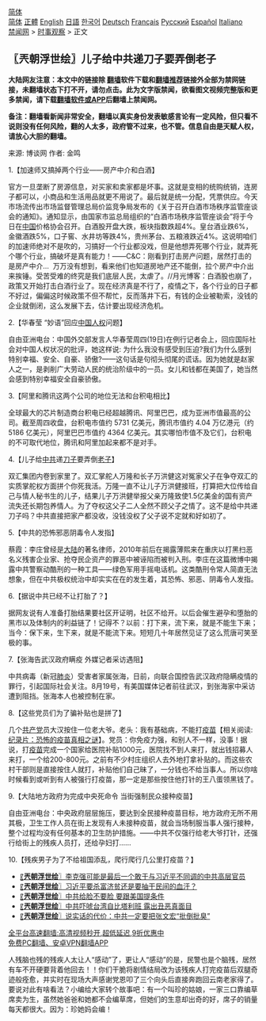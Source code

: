 <!-- 面包屑导航 --> <div class="breadcrumb"><!-- GTranslate: https://gtranslate.io/ -->  <div class="switcher notranslate">  <div class="selected">  <a href="#" onclick="return false;"> 简体</a>  </div>  <div class="option">  <a href="https://www.bannedbook.org" onclick="doGTranslate('zh-CN|zh-CN');jQuery('div.switcher div.selected a').html(jQuery(this).html());return false;" title="简体中文" class="nturl selected"> 简体</a>  <a href="https://www.bannedbook.org/zh-tw/" onclick="doGTranslate('zh-CN|zh-TW');jQuery('div.switcher div.selected a').html(jQuery(this).html());return false;" title="繁體中文" class="nturl"> 正體</a>  <a href="https://www.bannedbook.org/en/" onclick="doGTranslate('zh-CN|en');jQuery('div.switcher div.selected a').html(jQuery(this).html());return false;" title="English" class="nturl"> English</a>  <a href="https://www.bannedbook.org/ja/" onclick="doGTranslate('zh-CN|ja');jQuery('div.switcher div.selected a').html(jQuery(this).html());return false;" title="日本語" class="nturl"> 日語</a>  <a href="https://www.bannedbook.org/ko/" onclick="doGTranslate('zh-CN|ko');jQuery('div.switcher div.selected a').html(jQuery(this).html());return false;" title="한국어" class="nturl"> 한국어</a>  <a href="https://www.bannedbook.org/de/" onclick="doGTranslate('zh-CN|de');jQuery('div.switcher div.selected a').html(jQuery(this).html());return false;" title="Deutsch" class="nturl"> Deutsch</a>  <a href="https://www.bannedbook.org/fr/" onclick="doGTranslate('zh-CN|fr');jQuery('div.switcher div.selected a').html(jQuery(this).html());return false;" title="Français" class="nturl"> Français</a>  <a href="https://www.bannedbook.org/ru/" onclick="doGTranslate('zh-CN|ru');jQuery('div.switcher div.selected a').html(jQuery(this).html());return false;" title="Русский" class="nturl"> Русский</a>  <a href="https://www.bannedbook.org/es/" onclick="doGTranslate('zh-CN|es');jQuery('div.switcher div.selected a').html(jQuery(this).html());return false;" title="Español" class="nturl"> Español</a>  <a href="https://www.bannedbook.org/it/" onclick="doGTranslate('zh-CN|it');jQuery('div.switcher div.selected a').html(jQuery(this).html());return false;" title="Italiano" class="nturl"> Italiano</a>  </div>  </div>      <div class='breadcrumb-sub'><!-- Breadcrumb NavXT 6.3.0 --> <a href="https://www.bannedbook.org/" class="home">禁闻网</a> &gt; <a href="https://www.bannedbook.org/bnews/ssgc/" class="category">时事观察</a> &gt; 正文</div></div><h2>〖兲朝浮世绘〗儿子给中共递刀子要弄倒老子</h2> <p class="notice"><b>大陆网友注意：本文中的链接除 <a href="https://github.com/bannedbook/fanqiang" >翻墙</a>软件下载和<a href="https://github.com/killgcd/justmysocks/blob/master/README.md">翻墙推荐</a>链接外全部为禁网链接，未翻墙状态下打不开，请勿点击。此为文字版禁闻，欲看图文视频完整版和更多禁闻，请下载<a href="https://github.com/bannedbook/fanqiang">翻墙软件或APP</a>后翻墙上禁闻网。</p><p>备注：翻墙看新闻非常安全，翻墙以真实身份发表敏感言论有一定风险，但只看不说则没有任何风险，翻的人太多，政府管不过来，也不管。信息自由是天赋人权，请放心大胆的翻墙。</b></p>  <div class="entry"> <p>来源:&nbsp;博谈网                            作者:&nbsp;金鸣                           </p> <p>1.【加速师又搞掉两个行业——房产中介和白酒】</p> <p></p> <p>官方一旦垄断了房源信息，对买家和卖家都是坏事。这就是变相的统购统销，连房子都可以，小商品和生活用品就更不用说了。最后就是统一分配，凭票供应。今天市场流传出市场监督管理总局价监竞争局发布的《关于召开白酒市场秩序监管座谈会的通知》。通知显示，由国家市监总局组织的“白酒市场秩序监管座谈会”将于今日在<span class='wp_keywordlink_affiliate'><a href="https://www.bannedbook.org/" title="中国" target="_blank">中国</a></span>价格协会召开。白酒股开盘大跌，板块指数跌超4%。皇台酒业跌6%，金徽酒跌5%，口子窖、水井坊等跌4%，贵州茅台、五粮液跌近4%。这说明咱们的加速师绝对不是吹的，习搞好一个行业都没戏，但是他想弄死哪个行业，就弄死个哪个行业，搞破坏是真有能力！——C&amp;C：刚看到打击房产问题，居然打击的是房产中介&#8230;  万万没有想到，看来他们也知道房地产还不能倒，拉个房产中介出来挨锤。受苦受难的终究是我们底层人民，太虐了。//月光博客：白酒股也崩了，政策又开始打击白酒行业了。现在经济真是不行了，疫情之下，各个行业的日子都不好过，偏偏这时候政策不但不帮忙，反而落井下石，有钱的企业被勒索，没钱的企业就倒闭，这么发展下去，估计要出现经济危机。</p> <p>2.【华春莹 “妙语”回应<span class='wp_keywordlink'><a href="https://www.bannedbook.org/forum20/" title="中国人权论坛" target="_blank">中国人权</a></span>问题】</p> <p></p> <p>自由亚洲电台：中国外交部发言人华春莹周四(19日)在例行记者会上，回应国际社会对中国人权状况的批评，她这样说: 为什么我没有感受到压迫?我们为什么感到特别幸福、安全、自豪、骄傲?——这句话是句彻头彻尾的谎话。因为她就是赵家人之一，是剥削广大劳动人民的统治阶级中的一员。女儿和钱都在美国了，她当然会感到特别幸福安全自豪骄傲。</p> <p>3.【阿里和腾讯这两个公司的地位无法和台积电相比】</p>  <p></p> <p>全球最大的芯片制造商台积电已经超越腾讯、阿里巴巴，成为亚洲市值最高的公司。截至周四收盘，台积电市值约 5731 亿美元，腾讯市值约 4.04 万亿港元（约 5186 亿美元），阿里巴巴市值约 4364 亿美元。其实哪怕市值不及它们，台积电的不可取代地位，腾讯和阿里加起来都不是对手。</p> <p>4.【儿子给<a href="https://www.bannedbook.org/bnews/tag/%e4%b8%ad%e5%85%b1/" class="st_tag internal_tag" rel="tag" title="标签 中共 下的日志">中共</a>递<a href="https://www.bannedbook.org/bnews/tag/%E5%88%80%E5%AD%90/" class="st_tag internal_tag" rel="tag" title="标签 刀子 下的日志">刀子</a>要弄倒<a href="https://www.bannedbook.org/bnews/tag/%e8%80%81%e5%ad%90/" class="st_tag internal_tag" rel="tag" title="标签 老子 下的日志">老子</a>】</p> <p></p> <p>双汇集团内卷到家里了。双汇掌舵人万隆和长子万洪健这对冤家父子在争夺双汇的实质掌舵权方面拼个你死我活。万隆一直不让儿子万洪健接班，打算把大位传给自己与情人秘书生的儿子，结果儿子万洪健举报父亲万隆致使1.5亿美金的国有资产流失还长期包养情人。为了夺权这父子二人全然不顾父子之情了。这不是给中共递刀子吗？中共直接把家产都没收，没钱没权了父子说不定就和好如初了。</p> <p>5.【中共的恐怖邪恶阴毒令人发指】</p> <p></p> <p>蔡霞：李庄曾经是<span class='wp_keywordlink_affiliate'><a href="https://www.bannedbook.org/" title="大陆" target="_blank">大陆</a></span>的著名律师，2010年前后在揭露薄熙来在重庆以打黑扫恶名义残害企业家、抢夺民企资产的罪恶中被诬陷而被判入刑。李庄在这篇微博中揭露中共警察动酷刑的一种工具——绿色军用手摇电话机。这类酷刑令常人简直无法想象，但在中共极权统治中却实实在在的发生着，其恐怖、邪恶、阴毒令人发指。</p>  <p>6.【据说中共已经不让打胎了？】</p> <p></p> <p>据网友说有人准备打胎结果要社区开证明，社区不给开。以后会催生避孕和堕胎的黑市以及体制内的利益链了！记得不？以前：打下来，流下来，就是不能生下来；当今：保下来，生下来，就是不能流下来。短短几十年居然见证了这么荒唐可笑至极的事。</p> <p>7.【张海告武汉政府瞒疫 外媒记者采访遇阻】</p> <p></p> <p>中共病毒（新冠<a href="https://www.bannedbook.org/bnews/tag/%e8%82%ba%e7%82%8e/" class="st_tag internal_tag" rel="tag" title="标签 肺炎 下的日志">肺炎</a>）受害者家属张海，日前，向联合国控告武汉政府隐瞒疫情的罪行，引起国际社会关注。8月19号，有美国媒体记者前往武汉，到张海家中采访遭到阻挡。张海本人也被控制在家。</p> <p>8.【这些党员们为了骗补贴也是拼了】</p> <p></p>  <p>几个<a href="https://www.bannedbook.org/bnews/tag/%e5%85%b1%e4%ba%a7%e5%85%9a/" class="st_tag internal_tag" rel="tag" title="标签 共产党 下的日志">共产党</a>员大汉按住一位老大爷。老头：我有基础病，不能打<span class='wp_keywordlink'><a href="https://www.bannedbook.org/bnews/tculture/20160630/551027.html" title="疫苗" target="_blank">疫苗</a></span>【相关阅读:<a href='https://www.bannedbook.org/bnews/topimagenews/20180408/925060.html' target='_blank'>纪录片：恐怖的疫苗真相之谜</a>】。党员：你免疫力强，和别人不一样，没事！据说，打<a href="https://www.bannedbook.org/bnews/tag/%e7%96%ab%e8%8b%97/" class="st_tag internal_tag" rel="tag" title="标签 疫苗 下的日志">疫苗</a>完成一个国家给医院补贴1000元，医院找不到人来打，就出钱招募人来打，一个给200-800元。之前有不少村庄组织人去外地打拿补贴的。而这些农村干部则是直接按住人就打，补贴他们自己昧了，一分钱也不给当事人。所以你啥时候看到或听到有人被强行打疫苗，那一定是那些按住他打针的王八蛋领黑钱了。</p> <p>9.【大陆地方政府为完成中央死命令 当街强制民众接种疫苗】</p> <p></p> <p>自由亚洲电台：中央政府层层施压，要达到全民接种疫苗目标，地方政府无所不用其极，卫生工作人员在街上发现有人未接种疫苗，就会当场制服当事人强行接种，整个过程均没有任何基本的卫生防护措施。——中共不仅强行给老大爷打针，还强行给街上的残疾人员打，还给孕妇打……</p> <p>10.【残疾男子为了不给祖国添乱，爬行爬行几公里打疫苗？】</p> <p></p> <ul class='op-related-articles' title='相关阅读'> <li><a href='https://www.bannedbook.org/bnews/ssgc/20210820/1609666.html' target='_blank'>〖<b>兲朝浮世绘</b>〗李克强可能是最后一个敢于与习近平不同调的中共高层官员</a></li> <li><a href='https://www.bannedbook.org/bnews/ssgc/20210819/1608866.html' target='_blank'>〖<b>兲朝浮世绘</b>〗习近平要杀富济贫还是要抽干民间的血汗？</a></li> <li><a href='https://www.bannedbook.org/bnews/ssgc/20210818/1608323.html' target='_blank'>〖<b>兲朝浮世绘</b>〗中共给脸不要脸 要跟美国提条件</a></li> <li><a href='https://www.bannedbook.org/bnews/ssgc/20210817/1607677.html' target='_blank'>〖<b>兲朝浮世绘</b>〗中共吓唬台湾自比塔利班 露出丑恶真面目</a></li> <li><a href='https://www.bannedbook.org/bnews/ssgc/20210816/1606985.html' target='_blank'>〖<b>兲朝浮世绘</b>〗说实话的代价：中共一定要把张文宏“批倒批臭”</a></li> </ul> <p class="texttj"> <a href="https://github.com/bannedbook/fanqiang/wiki/V2ray%E6%9C%BA%E5%9C%BA" target="_blank">全平台高速翻墙:高清视频秒开,超低延迟,9折优惠中</a><br/> <a href="https://github.com/bannedbook/fanqiang/wiki/%E7%A6%81%E9%97%BB%E7%BD%91%E5%AE%89%E5%8D%93%E7%BF%BB%E5%A2%99%E6%96%B0%E9%97%BBAPP" target="_blank">免费PC翻墙、安卓VPN翻墙APP</a></p><p>人残脑也残的残疾人太让人“感动”了，更让人“感动”的是，民警也是个脑残，居然有车不开硬要背着他回去！！你们干脆将剧情结局改为该残疾人打完疫苗后双腿奇迹般痊愈，并实时在现场大声感谢党恩叩了三个向头后直接奔跑回云南老家得了。要说对此有啥看法？小编给大家转个故事吧：有一个叫珍的姑娘，一家三口靠编草席卖为生，虽然她爸爸和她都不会编草席，但她们的生意却出奇的好，席子的销量每天都很大。因为：珍她妈会编！</p> <a name='sharetosocial'></a>  <div style="margin-bottom:5px;padding-bottom:5px;clear:both"> <div id="archive-pix-1" class="banner-ads"> <!-- AuctionX Display platform tag START --> <div id="26318x728x90x621x_ADSLOT2" clicktrack="%%CLICK_URL_ESC%%"></div> <!-- AuctionX Display platform tag END --> </div> <div id="archive-pix-2" class="banner-ads"> <!-- AuctionX Display platform tag START --> <div id="26315x300x250x621x_ADSLOT2" clicktrack="%%CLICK_URL_ESC%%"></div> <!-- AuctionX Display platform tag END --> </div> </div>  <div id="archive-pix-1" class="banner-ads"> <!-- AuctionX Display platform tag START --> <div id="26318x728x90x621x_ADSLOT3" clicktrack="%%CLICK_URL_ESC%%"></div> <!-- AuctionX Display platform tag END --> </div> </div><!--END ENTRY--> 